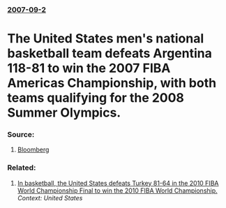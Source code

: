 ### [2007-09-2](/news/2007/09/2/index.md)

#  The United States men's national basketball team defeats Argentina 118-81 to win the 2007 FIBA Americas Championship, with both teams qualifying for the 2008 Summer Olympics. 




### Source:

1. [Bloomberg](http://www.bloomberg.com/apps/news?pid=20601079&sid=aUhZ0WPkwQeI&refer=home)

### Related:

1. [In basketball, the United States defeats Turkey 81-64 in the 2010 FIBA World Championship Final to win the 2010 FIBA World Championship. ](/news/2010/09/12/in-basketball-the-united-states-defeats-turkey-81-64-in-the-2010-fiba-world-championship-final-to-win-the-2010-fiba-world-championship.md) _Context: United States_

